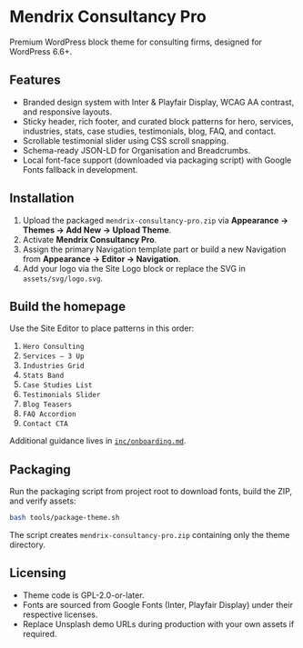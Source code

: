 # Mendrix Consultancy Pro

Premium WordPress block theme for consulting firms, designed for WordPress 6.6+.

## Features
- Branded design system with Inter & Playfair Display, WCAG AA contrast, and responsive layouts.
- Sticky header, rich footer, and curated block patterns for hero, services, industries, stats, case studies, testimonials, blog, FAQ, and contact.
- Scrollable testimonial slider using CSS scroll snapping.
- Schema-ready JSON-LD for Organisation and Breadcrumbs.
- Local font-face support (downloaded via packaging script) with Google Fonts fallback in development.

## Installation
1. Upload the packaged `mendrix-consultancy-pro.zip` via **Appearance → Themes → Add New → Upload Theme**.
2. Activate **Mendrix Consultancy Pro**.
3. Assign the primary Navigation template part or build a new Navigation from **Appearance → Editor → Navigation**.
4. Add your logo via the Site Logo block or replace the SVG in `assets/svg/logo.svg`.

## Build the homepage
Use the Site Editor to place patterns in this order:
1. `Hero Consulting`
2. `Services – 3 Up`
3. `Industries Grid`
4. `Stats Band`
5. `Case Studies List`
6. `Testimonials Slider`
7. `Blog Teasers`
8. `FAQ Accordion`
9. `Contact CTA`

Additional guidance lives in [`inc/onboarding.md`](inc/onboarding.md).

## Packaging
Run the packaging script from project root to download fonts, build the ZIP, and verify assets:

```bash
bash tools/package-theme.sh
```

The script creates `mendrix-consultancy-pro.zip` containing only the theme directory.

## Licensing
- Theme code is GPL-2.0-or-later.
- Fonts are sourced from Google Fonts (Inter, Playfair Display) under their respective licenses.
- Replace Unsplash demo URLs during production with your own assets if required.
